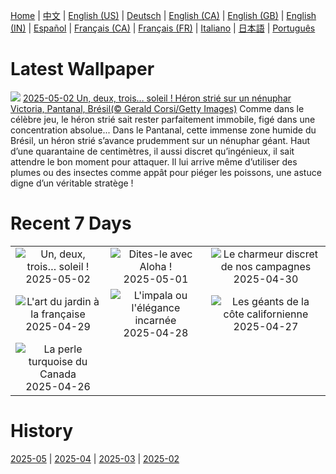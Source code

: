 [Home](../README.md) | [中文](zh-CN.md) | [English (US)](en-US.md) | [Deutsch](de-DE.md) | [English (CA)](en-CA.md) | [English (GB)](en-GB.md) | [English (IN)](en-IN.md) | [Español](es-ES.md) | [Français (CA)](fr-CA.md) | [Français (FR)](fr-FR.md) | [Italiano](it-IT.md) | [日本語](ja-JP.md) | [Português](pt-BR.md)

# Latest Wallpaper
![](https://www.bing.com/th?id=OHR.BrazilHeron_FR-FR2379480505_UHD.jpg)
[2025-05-02 Un, deux, trois… soleil ! Héron strié sur un nénuphar Victoria, Pantanal, Brésil(© Gerald Corsi/Getty Images)](https://www.bing.com/th?id=OHR.BrazilHeron_FR-FR2379480505_UHD.jpg)
Comme dans le célèbre jeu, le héron strié sait rester parfaitement immobile, figé dans une concentration absolue... Dans le Pantanal, cette immense zone humide du Brésil, un héron strié s’avance prudemment sur un nénuphar géant. Haut d’une quarantaine de centimètres, il aussi discret qu’ingénieux, il sait attendre le bon moment pour attaquer. Il lui arrive même d’utiliser des plumes ou des insectes comme appât pour piéger les poissons, une astuce digne d’un véritable stratège !

# Recent 7 Days
|  |  |  |
|:---:|:---:|:---:|
| ![](https://www.bing.com/th?id=OHR.BrazilHeron_FR-FR2379480505_400x240.jpg "Un, deux, trois… soleil !") 2025-05-02 | ![](https://www.bing.com/th?id=OHR.PinkPlumeria_FR-FR9237716464_400x240.jpg "Dites-le avec Aloha !") 2025-05-01 | ![](https://www.bing.com/th?id=OHR.Pheasant_FR-FR7804669644_400x240.jpg "Le charmeur discret de nos campagnes") 2025-04-30 |
| ![](https://www.bing.com/th?id=OHR.GardensVillandry_FR-FR7410166716_400x240.jpg "L'art du jardin à la française") 2025-04-29 | ![](https://www.bing.com/th?id=OHR.OrangeImpala_FR-FR4270664002_400x240.jpg "L'impala ou l'élégance incarnée") 2025-04-28 | ![](https://www.bing.com/th?id=OHR.RedwoodGrove_FR-FR2313979234_400x240.jpg "Les géants de la côte californienne") 2025-04-27 |
| ![](https://www.bing.com/th?id=OHR.BrucePeninsula_FR-FR8669320621_400x240.jpg "La perle turquoise du Canada") 2025-04-26 |  |  |

# History
[2025-05](../archives/wallpaper/fr-FR/w_2025_05.md) | [2025-04](../archives/wallpaper/fr-FR/w_2025_04.md) | [2025-03](../archives/wallpaper/fr-FR/w_2025_03.md) | [2025-02](../archives/wallpaper/fr-FR/w_2025_02.md)
